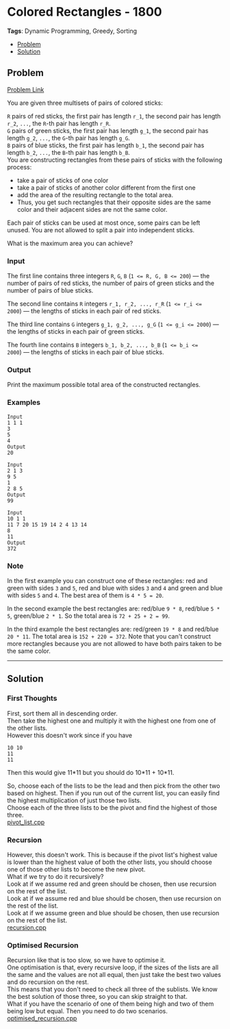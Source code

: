 # Colored Rectangles - 1800
**Tags**: Dynamic Programming, Greedy, Sorting
- [Problem](#problem)
- [Solution](#solution)

## Problem
[Problem Link](https://codeforces.com/problemset/problem/1398/D)  

You are given three multisets of pairs of colored sticks:   

`R` pairs of red sticks, the first pair has length `r_1`, the second pair has length `r_2`, `...`, the `R`-th pair has length `r_R`.  
`G` pairs of green sticks, the first pair has length `g_1`, the second pair has length `g_2`, `...`, the `G`-th pair has length `g_G`.  
`B` pairs of blue sticks, the first pair has length `b_1`, the second pair has length `b_2`, `...`, the `B`-th pair has length `b_B`.   
You are constructing rectangles from these pairs of sticks with the following process:   
- take a pair of sticks of one color
- take a pair of sticks of another color different from the first one
- add the area of the resulting rectangle to the total area. 
- Thus, you get such rectangles that their opposite sides are the same color and their adjacent sides are not the same color.  

Each pair of sticks can be used at most once, some pairs can be left unused. You are not allowed to split a pair into independent sticks.  

What is the maximum area you can achieve?  
  
### Input
The first line contains three integers `R`, `G`, `B` (`1 <= R, G, B <= 200`) — the number of pairs of red sticks, the number of pairs of green sticks and the number of pairs of blue sticks.  

The second line contains `R` integers `r_1, r_2, ..., r_R` (`1 <= r_i <= 2000`) — the lengths of sticks in each pair of red sticks.  

The third line contains `G` integers `g_1, g_2, ..., g_G` (`1 <= g_i <= 2000`) — the lengths of sticks in each pair of green sticks.  

The fourth line contains `B` integers `b_1, b_2, ..., b_B` (`1 <= b_i <= 2000`) — the lengths of sticks in each pair of blue sticks.  
  
### Output
Print the maximum possible total area of the constructed rectangles.

### Examples
```
Input
1 1 1
3
5
4
Output
20
```
```
Input
2 1 3
9 5
1
2 8 5
Output
99
```
```
Input
10 1 1
11 7 20 15 19 14 2 4 13 14
8
11
Output
372
```

### Note
In the first example you can construct one of these rectangles: red and green with sides `3` and `5`, red and blue with sides `3` and `4` and green and blue with sides `5` and `4`. The best area of them is `4 * 5 = 20`.  

In the second example the best rectangles are: red/blue `9 * 8`, red/blue `5 * 5`, green/blue `2 * 1`. So the total area is `72 + 25 + 2 = 99`.  

In the third example the best rectangles are: red/green `19 * 8` and red/blue `20 * 11`. The total area is `152 + 220 = 372`. Note that you can't construct more rectangles because you are not allowed to have both pairs taken to be the same color.

-----

## Solution

### First Thoughts
First, sort them all in descending order.  
Then take the highest one and multiply it with the highest one from one of the other lists.  
However this doesn't work since if you have 
```
10 10
11
11
```
Then this would give 11*11 but you should do 10\*11 + 10\*11.  

So, choose each of the lists to be the lead and then pick from the other two based on highest. Then if you run out of the current list, you can easily find the highest multiplication of just those two lists.  
Choose each of the three lists to be the pivot and find the highest of those three.  
[pivot_list.cpp](solutions/pivot_list.cpp)  

### Recursion
However, this doesn't work. This is because if the pivot list's highest value is lower than the highest value of both the other lists, you should choose one of those other lists to become the new pivot.  
What if we try to do it recursively?  
Look at if we assume red and green should be chosen, then use recursion on the rest of the list.  
Look at if we assume red and blue should be chosen, then use recursion on the rest of the list.  
Look at if we assume green and blue should be chosen, then use recursion on the rest of the list.  
[recursion.cpp](solutions/recursion.cpp)  

### Optimised Recursion
Recursion like that is too slow, so we have to optimise it.  
One optimisation is that, every recursive loop, if the sizes of the lists are all the same and the values are not all equal, then just take the best two values and do recursion on the rest.  
This means that you don't need to check all three of the sublists. We know the best solution of those three, so you can skip straight to that.  
What if you have the scenario of one of them being high and two of them being low but equal. Then you need to do two scenarios.  
[optimised_recursion.cpp](solutions/optimised_recursion.cpp)  

